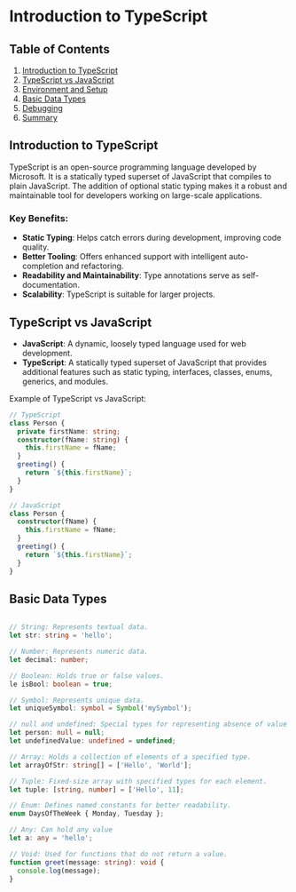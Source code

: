 # Introduction to TypeScript

## Table of Contents
1. [Introduction to TypeScript](#introduction-to-typescript)
2. [TypeScript vs JavaScript](#typescript-vs-javascript)
3. [Environment and Setup](#environment-and-setup)
4. [Basic Data Types](#basic-data-types)
5. [Debugging](#debugging)
6. [Summary](#summary)

## Introduction to TypeScript
TypeScript is an open-source programming language developed by Microsoft. It is a statically typed superset of JavaScript that compiles to plain JavaScript. The addition of optional static typing makes it a robust and maintainable tool for developers working on large-scale applications.

### Key Benefits:
- **Static Typing**: Helps catch errors during development, improving code quality.
- **Better Tooling**: Offers enhanced support with intelligent auto-completion and refactoring.
- **Readability and Maintainability**: Type annotations serve as self-documentation.
- **Scalability**: TypeScript is suitable for larger projects.

## TypeScript vs JavaScript
- **JavaScript**: A dynamic, loosely typed language used for web development.
- **TypeScript**: A statically typed superset of JavaScript that provides additional features such as static typing, interfaces, classes, enums, generics, and modules.

Example of TypeScript vs JavaScript:
```typescript
// TypeScript
class Person {
  private firstName: string;
  constructor(fName: string) {
    this.firstName = fName;
  }
  greeting() {
    return `${this.firstName}`;
  }
}

// JavaScript
class Person {
  constructor(fName) {
    this.firstName = fName;
  }
  greeting() {
    return `${this.firstName}`;
  }
}
```

## Basic Data Types
```typescript

// String: Represents textual data.
let str: string = 'hello';

// Number: Represents numeric data.
let decimal: number;

// Boolean: Holds true or false values.
le isBool: boolean = true;

// Symbol: Represents unique data.
let uniqueSymbol: symbol = Symbol('mySymbol');

// null and undefined: Special types for representing absence of value
let person: null = null;
let undefinedValue: undefined = undefined;

// Array: Holds a collection of elements of a specified type.
let arrayOfStr: string[] = ['Hello', 'World'];

// Tuple: Fixed-size array with specified types for each element.
let tuple: [string, number] = ['Hello', 11];

// Enum: Defines named constants for better readability.
enum DaysOfTheWeek { Monday, Tuesday };

// Any: Can hold any value
let a: any = 'hello';

// Void: Used for functions that do not return a value.
function greet(message: string): void {
  console.log(message);
}
```
